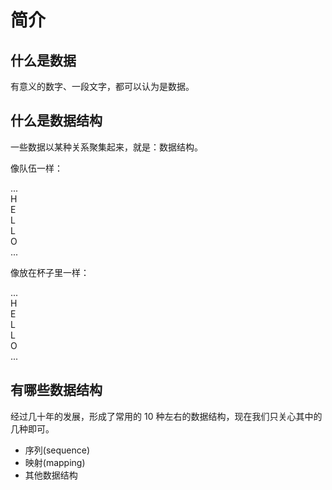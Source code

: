 # 简介

## 什么是数据

有意义的数字、一段文字，都可以认为是数据。

## 什么是数据结构

一些数据以某种关系聚集起来，就是：数据结构。

像队伍一样：

<div class="flex justify-start gap-1 mb-2">
  <div class="brick w-8 h-8">...</div>
  <div class="brick w-8 h-8">H</div>
  <div class="brick w-8 h-8">E</div>
  <div class="brick w-8 h-8">L</div>
  <div class="brick w-8 h-8">L</div>
  <div class="brick w-8 h-8">O</div>
  <div class="brick w-8 h-8">...</div>
</div>

像放在杯子里一样：

<div class="flex flex-col gap-1 mb-4 pb-1 bg-cyan-400/50 p-4 w-16 border-b-8 border-cyan-900">
  <div class="brick w-8 h-8">...</div>
  <div class="brick w-8 h-8">H</div>
  <div class="brick w-8 h-8">E</div>
  <div class="brick w-8 h-8">L</div>
  <div class="brick w-8 h-8">L</div>
  <div class="brick w-8 h-8">O</div>
  <div class="brick w-8 h-8">...</div>
</div>

## 有哪些数据结构

经过几十年的发展，形成了常用的 10 种左右的数据结构，现在我们只关心其中的几种即可。

- 序列(sequence)
- 映射(mapping)
- 其他数据结构
